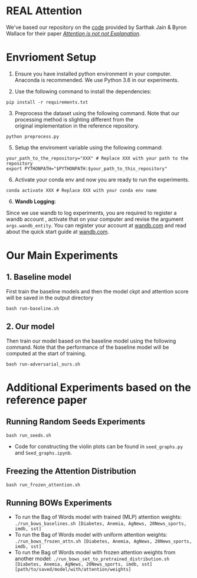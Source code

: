 # REAL Attention 

We've based our repository on the [code](https://github.com/sarahwie/attention) provided by Sarthak Jain & Byron Wallace for their paper *[Attention is not not Explanation](https://arxiv.org/abs/1908.04626)*.

# Envrioment Setup
1. Ensure you have installed python environment in your computer. Anaconda is recommended. We use Python 3.6 in our experiments.


2. Use the following command to install the dependencies:
```shell
pip install -r requirements.txt
```

3. Preprocess the dataset using the following command. Note that our processing method is slighting different from the \
original implementation in the reference repository.
```shell
python preprocess.py
```

5. Setup the enviroment variable using the following command:
```shell
your_path_to_the_repository="XXX" # Replace XXX with your path to the repository 
export PYTHONPATH="$PYTHONPATH:$your_path_to_this_repository"
```

6. Activate your conda env and now you are ready to run the experiments.
```shell
conda activate XXX # Replace XXX with your conda env name
```
6. **Wandb Logging**: 


Since we use wandb to log experiments, you are required to register a wandb account , activate that on your computer and revise the argument ``args.wandb_entity``. You can register your account at [wandb.com](https://wandb.com/signup) and read about the quick start guide at [wandb.com](https://docs.wandb.ai/v/zh-hans/quickstart).

# Our Main Experiments
## 1. Baseline model
First train the baseline models and then the model ckpt and attention score will be saved in the output directory
```shell
bash run-baseline.sh
```

## 2. Our model
Then train our model based on the baseline model using the following command. Note that the performance of the baseline model will be computed at the start of training.
```shell
bash run-adversarial_ours.sh
```

# Additional Experiments based on the reference paper

## Running Random Seeds Experiments 
```shell
bash run_seeds.sh
```
- Code for constructing the violin plots can be found in `seed_graphs.py` and `Seed_graphs.ipynb`.

## Freezing the Attention Distribution
```shell
bash run_frozen_attention.sh
```

## Running BOWs Experiments 
- To run the Bag of Words model with trained (MLP) attention weights: `./run_bows_baselines.sh [Diabetes, Anemia, AgNews, 20News_sports, imdb, sst]`
- To run the Bag of Words model with uniform attention weights: `./run_bows_frozen_attn.sh [Diabetes, Anemia, AgNews, 20News_sports, imdb, sst]`
- To run the Bag of Words model with frozen attention weights from another model: `./run_bows_set_to_pretrained_distribution.sh [Diabetes, Anemia, AgNews, 20News_sports, imdb, sst] [path/to/saved/model/with/attention/weights]`
